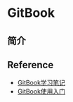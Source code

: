 # GitBook
## 简介
## Reference
* [GitBook学习笔记](https://www.jianshu.com/p/191d1e21f7ed)
* [GitBook使用入门](https://tonydeng.github.io/gitbook-zh/gitbook-howtouse/index.html)

